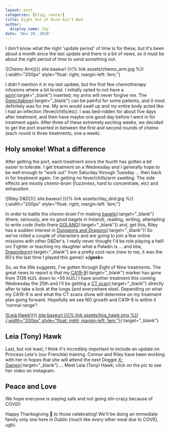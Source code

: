 ```yaml
---
layout: post
categories: [blog, cancer]
title: Eight Out of Nine Ain't Bad
author:
  display_name: Jay
date: 'Nov 20, 2020'
---
```


I don't know what the right 'update period' of time is for these, but it's been about a month since the last update and there is a bit of news, so it must be about the right period of time to send something out.

![Chemo Arm]({{ site.baseurl }}{% link assets/chemo_arm.jpg %}){:width="200px" style="float: right; margin-left: 1em;"}

I didn't mention it in my last update, but the first few chemotherapy infusions where a bit brutal.  I initially opted to not have a [port](https://en.wikipedia.org/wiki/Port_(medical)){:target="_blank"} inserted; my arms will never forgive me.  The [Gemcitabine](https://en.wikipedia.org/wiki/Gemcitabine){:target="_blank"} can be painful for some patients, and it most definitely was for me.  My arm would swell up and my entire body acted like I had an infection (fever/chills/etc).  I was bed-ridden for about five days after treatment, and then have maybe one good day before I went in for treatment again.  After three of these extremely exciting weeks, we decided to get the port inserted in between the first and second rounds of chemo (each round is three treatments, one a week).

## Holy smoke! What a difference

After getting the port, each treatment since the fourth has gotten a bit easier to tolerate.  I get treatment on a Wednesday and I generally hope to be well enough to "work out" from Saturday through Tuesday ... then back in for treatment again.  I'm getting no fever/chills/arm swelling.  The side effects are mostly _chemo-brain_ (fuzziness, hard to concentrate, etc) and exhaustion.

![Riley D&D]({{ site.baseurl }}{% link assets/riley_dnd.jpg %}){:width="200px" style="float: right; margin-left: 1em;"}

In order to battle the _chemo-brain_ I'm making [bagels](https://www.instagram.com/p/CHyAOT5lFrh/?utm_source=ig_web_copy_link){:target="_blank"} (there, seriously, are no good bagels in Ireland), reading, writing, attempting to write code (hello there [GOLANG](https://golang.org/){:target="_blank"}) and, get this, Riley has a sudden interest in [Dungeons and Dragons](https://en.wikipedia.org/wiki/Dungeons_%26_Dragons){:target="_blank"}!  So we've rolled a couple of characters and are going to join a few online missions with other D&Der's.  I really never thought I'd be role playing a half-orc Fighter or teaching my daughter what a Paladin is ... and btw, [Dragonborn](https://en.wikipedia.org/wiki/Reptilian_humanoid#Games){:target="_blank"} are a pretty cool race (new to me, it was the 80's the last time I played this game)! **&lt;/geek&gt;**

So, as the title suggests, I've gotten through Eight of Nine treatments.  The great news to report is that my [CA19-9](https://www.pancan.org/facing-pancreatic-cancer/diagnosis/ca19-9/#results){:target="_blank"} marker has gone from 3136 kU/L down to ~55 kU/L!  I have another treatment this coming Wednesday the 25th and I'll be getting a [CT scan](https://en.wikipedia.org/wiki/CT_scan){:target="_blank"} directly after to take a look at the lungs (and everywhere else).  Depending on what my CA19-9 is and what the CT scans show will determine on my treatment plan going forward.  Hopefully we see NO growth and CA19-9 is within it 'normal range'!

[![Leia Hawk]({{ site.baseurl }}{% link assets/leia_hawk.png %}){:width="200px" style="float: right; margin-left: 1em;"}](https://www.instagram.com/p/CHsDAWZn0zl/?utm_source=ig_web_copy_link){:target="_blank"}

## Leia (Tony) Hawk

Last, but not least, I think it's incredibly important to include an update on Princess Leia's (our Frenchie) training.  Connor and Riley have been working with her in hopes that she will attend the next Doggie [X-Games](https://en.wikipedia.org/wiki/X_Games){:target="_blank"} ...  Meet Leia (Tony) Hawk; click on the pic to see her video on instagram.

## Peace and Love

We hope everyone is staying safe and not going stir-crazy because of COVID!

Happy Thanksgiving 🦃 to those celebrating!  We'll be doing an immediate family only one here in Dublin (much like every other meal due to COVID, ugh).
